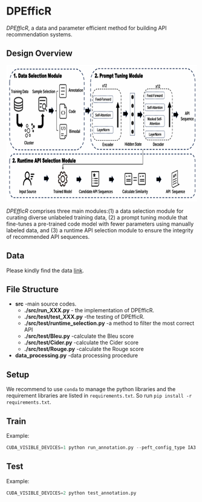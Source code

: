# DPEfficR

*DPEfficR*, a data and parameter efficient method for building API recommendation systems. 



## Design Overview
<div align="center">    
 <img src="https://github.com/Prompt-Hijacking/API-Recommendation/blob/main/fig/overview.png?raw=true" width="780" height="360" alt="Design Overview"/><br/>
</div> 

*DPEfficR* comprises three main modules:(1) a data selection module for curating diverse unlabeled training data, (2) a prompt tuning module that fine-tunes a pre-trained code model with fewer parameters using manually labeled data, and (3) a runtime API selection module to ensure the integrity of recommended API sequences.

## Data

Please kindly find the data [link]([https://smu-my.sharepoint.com/:u:/g/personal/ivanairsan_smu_edu_sg/EVwqxPdn_0tDl-Zhse0KCj4Bty3iEGuoAWWy2inAlhYTnQ?e=Htfks2](https://github.com/Prompt-Hijacking/API-Recommendation/blob/main/overview.png)).


## File Structure
* **src** -main source codes.
  * **./src/run_XXX.py** - the implementation of DPEfficR.
  * **./src/test/test_XXX.py** -the testing of DPEfficR.
  * **./src/test/runtime_selection.py** -a method to filter the most correct API
  * **./src/test/Bleu.py** -calculate the Bleu score
  * **./src/test/Cider.py** -calculate the Cider score
  * **./src/test/Rouge.py** -calculate the Rouge score
* **data_processing.py** -data processing procedure

## Setup

We recommend to use ``conda`` to manage the python libraries and the requirement libraries are listed in ``requirements.txt``. So run ``pip install -r requirements.txt``.

## Train

Example:

```python
CUDA_VISIBLE_DEVICES=1 python run_annotation.py --peft_config_type IA3 --output_dir '19-Oct-annotation'
```

## Test

Example:

```python
CUDA_VISIBLE_DEVICES=2 python test_annotation.py
```

